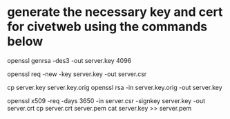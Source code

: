 # generate the necessary key and cert for civetweb using the commands below

openssl genrsa -des3 -out server.key 4096

openssl req -new -key server.key -out server.csr

cp server.key server.key.orig
openssl rsa -in server.key.orig -out server.key

openssl x509 -req -days 3650 -in server.csr -signkey server.key -out server.crt
cp server.crt server.pem
cat server.key >> server.pem
